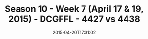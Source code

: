 ---
title: Season 10 - Week 7 (April 17 & 19, 2015) - DCGFFL - 4427 vs 4438
teams_score:
- team: 4427
  score:
- team: 4438
  score: 21
mvp: Bryan S. (Gold), Raul O. (Red)
game-ball: N/A
season: 10
week: 7
date: '2015-04-20T17:31:02'
pageid: season-10-week-7-4427-vs-4438
---